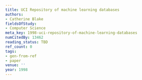 ```yaml
---
title: UCI Repository of machine learning databases
authors:
- Catherine Blake
fieldsOfStudy:
- Computer Science
meta_key: 1998-uci-repository-of-machine-learning-databases
numCitedBy: 13462
reading_status: TBD
ref_count: 0
tags:
- gen-from-ref
- paper
venue: ''
year: 1998
---
```

